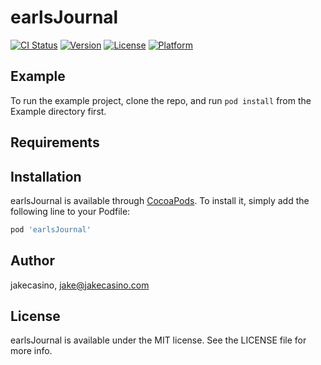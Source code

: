 # earlsJournal

[![CI Status](https://img.shields.io/travis/jakecasino/earlsJournal.svg?style=flat)](https://travis-ci.org/jakecasino/earlsJournal)
[![Version](https://img.shields.io/cocoapods/v/earlsJournal.svg?style=flat)](https://cocoapods.org/pods/earlsJournal)
[![License](https://img.shields.io/cocoapods/l/earlsJournal.svg?style=flat)](https://cocoapods.org/pods/earlsJournal)
[![Platform](https://img.shields.io/cocoapods/p/earlsJournal.svg?style=flat)](https://cocoapods.org/pods/earlsJournal)

## Example

To run the example project, clone the repo, and run `pod install` from the Example directory first.

## Requirements

## Installation

earlsJournal is available through [CocoaPods](https://cocoapods.org). To install
it, simply add the following line to your Podfile:

```ruby
pod 'earlsJournal'
```

## Author

jakecasino, jake@jakecasino.com

## License

earlsJournal is available under the MIT license. See the LICENSE file for more info.
